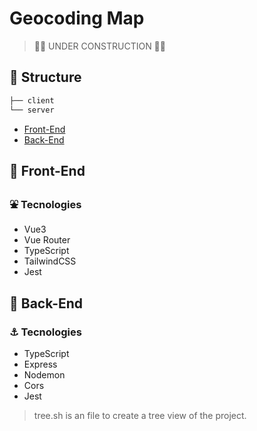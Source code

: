 # Geocoding Map


> 🚧👷 UNDER CONSTRUCTION 🚧👷

## 📁 Structure

```html
├── client
└── server
```

- [Front-End](./client)
- [Back-End](./server)

## 📁 Front-End

### ⛲ Tecnologies

- Vue3
- Vue Router
- TypeScript
- TailwindCSS
- Jest

## 📁 Back-End

### ⚓ Tecnologies

- TypeScript
- Express
- Nodemon
- Cors
- Jest

> tree.sh is an file to create a tree view of the project.
